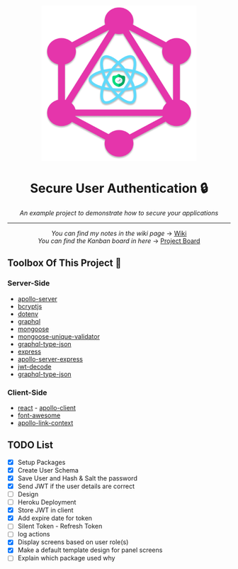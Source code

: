 <div align="center">

<img src="https://github.com/SafaElmali/Secure-User-Auth/blob/master/src/demo/images/cover.png" width="350" height="350" />

# Secure User Authentication 🔒 
_An example project to demonstrate how to secure your applications_
</div>

<hr>

<div align="center">

_You can find my notes in the wiki page_ -> [Wiki](https://github.com/SafaElmali/Secure-User-Auth/wiki) <br/>
_You can find the Kanban board in here_ -> [Project Board](https://github.com/SafaElmali/Secure-User-Auth/projects/1?add_cards_query=is%3Aopen)

</div>

## Toolbox Of This Project 🧰 

### Server-Side

- [apollo-server](https://github.com/apollographql/apollo-server#readme)
- [bcryptjs](https://github.com/dcodeIO/bcrypt.js#readme)
- [dotenv](https://github.com/motdotla/dotenv#readme)
- [graphql](https://github.com/graphql/graphql-js)
- [mongoose](https://github.com/Automattic/mongoose)
- [mongoose-unique-validator](https://github.com/blakehaswell/mongoose-unique-validator#readme)
- [graphql-type-json](https://github.com/taion/graphql-type-json)
- [express](https://www.npmjs.com/package/express) 
- [apollo-server-express](https://www.npmjs.com/package/apollo-server-express) 
- [jwt-decode](https://www.npmjs.com/package/jwt-decode) 
- [graphql-type-json](https://www.npmjs.com/package/jwt-decode) 

### Client-Side

- [react](https://tr.reactjs.org/)
- [apollo-client](https://www.npmjs.com/package/@apollo/client)
- [font-awesome](https://fontawesome.com/how-to-use/on-the-web/using-with/react)
- [apollo-link-context](https://www.npmjs.com/package/apollo-link-context)


## TODO List
- [x] Setup Packages
- [x] Create User Schema
- [x] Save User and Hash & Salt the password
- [x] Send JWT if the user details are correct
- [ ] Design
- [ ] Heroku Deployment
- [x] Store JWT in client
- [x] Add expire date for token
- [ ] Silent Token - Refresh Token
- [ ] log actions
- [x] Display screens based on user role(s)
- [x] Make a default template design for panel screens
- [ ] Explain which package used why
